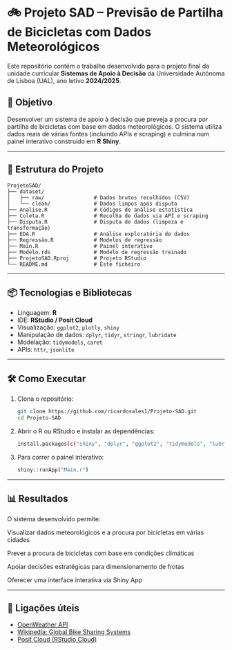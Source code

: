 # 🚲 Projeto SAD – Previsão de Partilha de Bicicletas com Dados Meteorológicos

Este repositório contém o trabalho desenvolvido para o projeto final da unidade curricular **Sistemas de Apoio à Decisão** da Universidade Autónoma de Lisboa (UAL), ano letivo **2024/2025**.

## 🎯 Objetivo

Desenvolver um sistema de apoio à decisão que preveja a procura por partilha de bicicletas com base em dados meteorológicos. O sistema utiliza dados reais de várias fontes (incluindo APIs e scraping) e culmina num painel interativo construído em **R Shiny**.

---

## 📁 Estrutura do Projeto

```
ProjetoSAD/
├── dataset/
│   ├── raw/                # Dados brutos recolhidos (CSV)
│   └── clean/              # Dados limpos após disputa
├── Analise.R               # Códigos de análise estatística
├── Coleta.R                # Recolha de dados via API e scraping
├── Disputa.R               # Disputa de dados (limpeza e transformação)
├── EDA.R                   # Análise exploratória de dados
├── Regressão.R             # Modelos de regressão
├── Main.R                  # Painel interativo
├── Modelo.rds              # Modelo de regressão treinado
├── ProjetoSAD.Rproj        # Projeto RStudio
└── README.md               # Este ficheiro
```



---

## 📦 Tecnologias e Bibliotecas

- Linguagem: **R**
- IDE: **RStudio / Posit Cloud**
- Visualização: `ggplot2`, `plotly`, `shiny`
- Manipulação de dados: `dplyr`, `tidyr`, `stringr`, `lubridate`
- Modelação: `tidymodels`, `caret`
- APIs: `httr`, `jsonlite`

---

## 🛠️ Como Executar

1. Clona o repositório:
   ```bash
   git clone https://github.com/ricardosales1/Projeto-SAD.git
   cd Projeto-SAD

2. Abrir o R ou RStudio e instalar as dependências:
   ```bash
   install.packages(c("shiny", "dplyr", "ggplot2", "tidymodels", "lubridate", "httr", "jsonlite", "readr"))

3. Para correr o painel interativo:
   ```bash
   shiny::runApp("Main.r")

---

## 📊 Resultados
O sistema desenvolvido permite:

Visualizar dados meteorológicos e a procura por bicicletas em várias cidades

Prever a procura de bicicletas com base em condições climáticas

Apoiar decisões estratégicas para dimensionamento de frotas

Oferecer uma interface interativa via Shiny App


---

## 🔗 Ligações úteis

- [OpenWeather API](https://openweathermap.org/api)  
- [Wikipedia: Global Bike Sharing Systems](https://en.wikipedia.org/wiki/List_of_bicycle-sharing_systems)  
- [Posit Cloud (RStudio Cloud)](https://posit.cloud)
